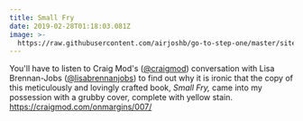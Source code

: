 ```yaml
---
title: Small Fry
date: 2019-02-28T01:18:03.081Z
image: >-
  https://raw.githubusercontent.com/airjoshb/go-to-step-one/master/site/static/img/small-fry.jpg
---
```

You'll have to listen to Craig Mod's ([@craigmod](https://twitter.com/craigmod)) conversation with Lisa Brennan-Jobs ([@lisabrennanjobs](https://twitter.com/lisabrennanjobs)) to find out why it is ironic that the copy of this meticulously and lovingly crafted book, _Small Fry,_ came into my possession with a grubby cover, complete with yellow stain. <https://craigmod.com/onmargins/007/>
